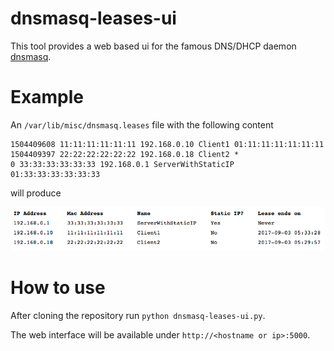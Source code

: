 # dnsmasq-leases-ui

This tool provides a web based ui for the famous DNS/DHCP daemon [dnsmasq](http://thekelleys.org.uk/dnsmasq/doc.html).

# Example

An `/var/lib/misc/dnsmasq.leases` file with the following content

```
1504409608 11:11:11:11:11:11 192.168.0.10 Client1 01:11:11:11:11:11:11
1504409397 22:22:22:22:22:22 192.168.0.18 Client2 *
0 33:33:33:33:33:33 192.168.0.1 ServerWithStaticIP 01:33:33:33:33:33:33
```

will produce


![Screenshot 1](https://raw.githubusercontent.com/fschlag/docs/master/dnsmasq-leases-ui-docs/screenshot_1.png)

# How to use

After cloning the repository run `python dnsmasq-leases-ui.py`.

The web interface will be available under `http://<hostname or ip>:5000`.
